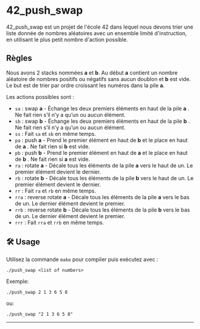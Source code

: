 # 42_push_swap

42_push_swap est un projet de l'école 42 dans lequel nous devons trier une liste donnée de nombres aléatoires avec un ensemble limité d'instruction, en utilisant le plus petit nombre d'action possible.

## Règles

Nous avons 2 stacks nommées **a** et **b**.
Au début **a** contient un nombre aléatoire de nombres positifs ou négatifs sans aucun doublon et **b** est vide.
Le but est de trier par ordre croissant les numéros dans la pile **a**.

Les actions possibles sont :
* ```sa``` : swap **a** - Échange les deux premiers éléments en haut de la pile **a** . Ne fait rien s’il n’y a qu’un ou aucun élément.
* ```sb``` : swap **b** - Échange les deux premiers éléments en haut de la pile **b** . Ne fait rien s’il n’y a qu’un ou aucun élément.
* ```ss``` : Fait ```sa``` et ```sb``` en même temps.
* ```pa``` : push **a** -  Prend le premier élément en haut de **b** et le place en haut de **a** . Ne fait rien si **b** est vide.
* ```pb``` : push **b** - Prend le premier élément en haut de **a** et le place en haut de **b** . Ne fait rien si **a** est vide.
* ```ra``` : rotate **a** - Décale tous les éléments de la pile **a** vers le haut de un. Le premier élément devient le dernier.
* ```rb``` : rotate **b** - Décale tous les éléments de la pile **b** vers le haut de un. Le premier élément devient le dernier.
* ```rr``` : Fait ```ra``` et ```rb``` en même temps.
* ```rra``` : reverse rotate **a** - Décale tous les éléments de la pile **a** vers le bas de un. Le dernier élément devient le premier.
* ```rrb``` : reverse rotate **b** - Décale tous les éléments de la pile **b** vers le bas de un. Le dernier élément devient le premier.
* ```rrr``` : Fait ```rra``` et ```rrb``` en même temps.

## 🛠️ Usage

Utilisez la commande ```make``` pour compiler puis exécutez avec : 
```
./push_swap <list of numbers>
```
Exemple:
```
./push_swap 2 1 3 6 5 8
```
ou:
```
./push_swap "2 1 3 6 5 8"
```
***
